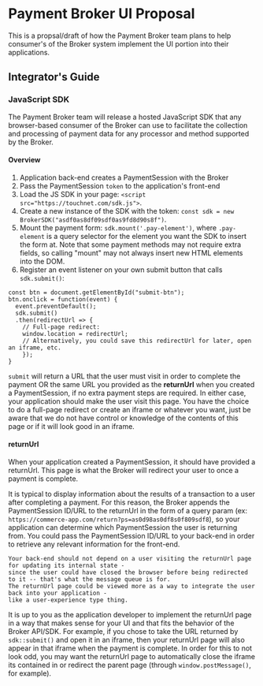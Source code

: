 # Payment Broker UI Proposal

This is a propsal/draft of how the Payment Broker team plans to help consumer's of the Broker system implement the UI portion into their applications.

## Integrator's Guide

### JavaScript SDK

The Payment Broker team will release a hosted JavaScript SDK that any browser-based consumer of the Broker
can use to facilitate the collection and processing of payment data for any processor and method supported
by the Broker.

#### Overview

1. Application back-end creates a PaymentSession with the Broker
2. Pass the PaymentSession `token` to the application's front-end
3. Load the JS SDK in your page: `<script src="https://touchnet.com/sdk.js">`.
4. Create a new instance of the SDK with the token: `const sdk = new BrokerSDK("asdf0as8df09sdf0as9fd8d90s8f")`.
5. Mount the payment form: `sdk.mount('.pay-element')`, where `.pay-element` is a query selector for the element
   you want the SDK to insert the form at. Note that some payment methods may not require extra fields, so
   calling "mount" may not always insert new HTML elements into the DOM.
6. Register an event listener on your own submit button that calls `sdk.submit()`:

```
const btn = document.getElementById("submit-btn");
btn.onclick = function(event) {
  event.preventDefault();
  sdk.submit()
  .then(redirectUrl => {
    // Full-page redirect:
    window.location = redirectUrl;
    // Alternatively, you could save this redirectUrl for later, open an iframe, etc.
    });
}
```

`submit` will return a URL that the user must visit in order to complete the payment OR the same URL
you provided as the **returnUrl** when you created a PaymentSession, if no extra payment steps are
required. In either case, your application should make the user visit this page. You have the choice to
do a full-page redirect or create an iframe or whatever you want, just be aware that we do not
have control or knowledge of the contents of this page or if it will look good in an iframe.

#### returnUrl

When your application created a PaymentSession, it should have provided a returnUrl. This page is what
the Broker will redirect your user to once a payment is complete.

It is typical to display information about the results of a transaction to a user after completing a payment.
For this reason, the Broker appends the PaymentSession ID/URL to the returnUrl in the form of a
query param (ex: `https://commerce-app.com/return?ps=as0d98as0df8s0f809sdf8`), so your application can determine
which PaymentSession the user is returning from. You could pass the PaymentSession ID/URL to your back-end in order to retrieve any relevant information for the front-end.

    Your back-end should not depend on a user visiting the returnUrl page for updating its internal state -
    since the user could have closed the browser before being redirected to it -- that's what the message queue is for.
    The returnUrl page could be viewed more as a way to integrate the user back into your application -
    like a user-experience type thing.

It is up to you as the application developer to implement the returnUrl page in a way that makes sense
for your UI and that fits the behavior of the Broker API/SDK. For example, if you chose to take the URL returned
by `sdk::submit()` and open it in an iframe, then your returnUrl page will also appear in that iframe when the
payment is complete. In order for this to not look odd, you may want the returnUrl page to automatically close the
iframe its contained in or redirect the parent page (through `window.postMessage()`, for example).
